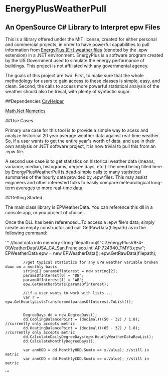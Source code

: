 # EnergyPlusWeatherPull
## An OpenSource C# Library to Interpret epw Files

This is a library offered under the MIT license, created for either personal and commercial projects, in order to have powerful capabilities to pull information from [EnergyPlus (E+) weather files](energyplus.net/weather) (denoted by the .epw extension) in a .NET environment.  EnergyPlus is a software program created by the US Government used to simulate the energy performance of buildings.  This project is not affiliated with any governmental agency.

The goals of this project are two.  First, to make sure that the whole methodology for users to gain access to these classes is simple, easy, and clean.  Second, the calls to access more powerful statistical analysis of the weather should also be trivial, with plenty of syntactic sugar.  

##Dependencies
[CsvHelper](https://joshclose.github.io/CsvHelper/)

[Math.Net Numerics](http://numerics.mathdotnet.com/)

##Use Cases

Primary use case for this tool is to provide a simple way to acess and analyze historical 20 year average weather data against real-time weather.  So, if a user wants to get the entire year's worth of data, and use in their own analysis or .NET software project, it is now trivial to pull this from an .epw file.

A second use case is to get statistics on historical weather data (means, variance, median, histograms, degree days, etc.)  The need being filled here by EnergyPlusWeatherPull is dead-simple calls to many statistical summaries of the hourly data provided by .epw files.  This may assist engineers and other interested folks to easily compare meteorological long-term averages to more real-time data.

##Getting Started

The main class library is EPWeatherData.  You can reference this dll in a console app, or you project of choice..  

Once the DLL has been referenced...To access a .epw file's data, simply create an empty constructor and call GetRawData(filepath) as in the following command:

'''
            //load data into memory
            string filepath = @"C:\EnergyPlusV8-4-0\WeatherData\USA_CA_San.Francisco.Intl.AP.724940_TMY3.epw";
            EPWeatherData epw = new EPWeatherData();
            epw.GetRawData(filepath);

            //get typical statistics for any EPW weather variable broken down on a monthly basis
            string[] paramsOfInterest = new string[2];
            paramsOfInterest[0] = "DB";
            paramsOfInterest[1] = "WB";
            epw.GetWeatherStats(paramsOfInterest);

            //if a user wants to work with lists....
            var r = epw.GetHourlyListsTransformed(paramsOfInterest.ToList());


            DegreeDays dd = new DegreeDays();
            dd.CoolingBalancePoint = (decimal)((50 - 32) / 1.8); //currently only accepts metric
            dd.HeatingBalancePoint = (decimal)((65 - 32) / 1.8); //currently only accepts metric
            dd.CalculateDailyDegreeDays(epw.HourlyWeatherDataRawList);
            dd.CalculateMonthlyDegreeDays();

            var annHDD = dd.MonthlyHDD.Sum(x => x.Value); //still in metric
            var annCDD = dd.MonthlyCDD.Sum(x => x.Value); //still in metric
'''


